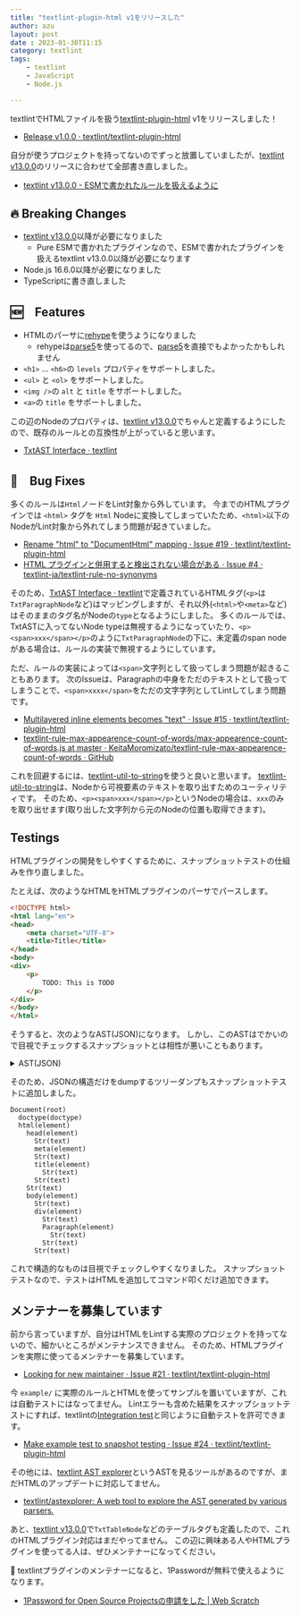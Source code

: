 ```yaml
---
title: "textlint-plugin-html v1をリリースした"
author: azu
layout: post
date : 2023-01-30T11:15
category: textlint
tags:
    - textlint
    - JavaScript
    - Node.js

---
```


textlintでHTMLファイルを扱う[textlint-plugin-html](https://github.com/textlint/textlint-plugin-html) v1をリリースしました！

- [Release v1.0.0 · textlint/textlint-plugin-html](https://github.com/textlint/textlint-plugin-html/releases/tag/v1.0.0)

自分が使うプロジェクトを持ってないのでずっと放置していましたが、[textlint v13.0.0](https://textlint.github.io/blog/2023/01/27/textlint-13.html)のリリースに合わせて全部書き直しました。

- [textlint v13.0.0 - ESMで書かれたルールを扱えるように](https://efcl.info/2023/01/27/textlint-v13/)

## 🔥 Breaking Changes

- [textlint v13.0.0](https://textlint.github.io/blog/2023/01/27/textlint-13.html)以降が必要になりました
  - Pure ESMで書かれたプラグインなので、ESMで書かれたプラグインを扱えるtextlint v13.0.0以降が必要になります
- Node.js 16.6.0以降が必要になりました
- TypeScriptに書き直しました

## 🆕　Features

- HTMLのパーサに[rehype](https://github.com/rehypejs/rehype#readme)を使うようになりました
  - rehypeは[parse5](https://www.npmjs.com/package/parse5)を使ってるので、[parse5](https://www.npmjs.com/package/parse5)を直接でもよかったかもしれません
- `<h1>` ... `<h6>`の `levels` プロパティをサポートしました。
- `<ul>` と `<ol>` をサポートしました。
- `<img />`の `alt` と `title` をサポートしました。
- `<a>`の `title` をサポートしました。

この辺のNodeのプロパティは、[textlint v13.0.0](https://textlint.github.io/blog/2023/01/27/textlint-13.html)でちゃんと定義するようにしたので、既存のルールとの互換性が上がっていると思います。

- [TxtAST Interface · textlint](https://textlint.github.io/docs/txtnode.html)

## 🐛　Bug Fixes

多くのルールは`Html`ノードをLint対象から外しています。
今までのHTMLプラグインでは `<html>` タグを `Html` Nodeに変換してしまっていたため、`<html>`以下のNodeがLint対象から外れてしまう問題が起きていました。

- [Rename "html" to "DocumentHtml" mapping · Issue #19 · textlint/textlint-plugin-html](https://github.com/textlint/textlint-plugin-html/issues/19)
- [HTML プラグインと併用すると検出されない場合がある · Issue #4 · textlint-ja/textlint-rule-no-synonyms](https://github.com/textlint-ja/textlint-rule-no-synonyms/issues/4)

そのため、[TxtAST Interface · textlint](https://textlint.github.io/docs/txtnode.html)で定義されているHTMLタグ(`<p>`は`TxtParagraphNode`など)はマッピングしますが、それ以外(`<html>`や`<meta>`など)はそのままのタグ名がNodeの`type`となるようにしました。
多くのルールでは、TxtASTに入ってないNode typeは無視するようになっていたり、`<p><span>xxx</span></p>`のように`TxtParagraphNode`の下に、未定義のspan nodeがある場合は、ルールの実装で無視するようにしています。

ただ、ルールの実装によっては`<span>`文字列として扱ってしまう問題が起きることもあります。
次のIssueは、Paragraphの中身をただのテキストとして扱ってしまうことで、`<span>xxxx</span>`をただの文字字列としてLintしてしまう問題です。

- [Multilayered inline elements becomes "text" · Issue #15 · textlint/textlint-plugin-html](https://github.com/textlint/textlint-plugin-html/issues/15)
- [textlint-rule-max-appearence-count-of-words/max-appearence-count-of-words.js at master · KeitaMoromizato/textlint-rule-max-appearence-count-of-words · GitHub](https://github.com/KeitaMoromizato/textlint-rule-max-appearence-count-of-words/blob/master/src/max-appearence-count-of-words.js)

これを回避するには、[textlint-util-to-string](https://github.com/textlint/textlint-util-to-string)を使うと良いと思います。
[textlint-util-to-string](https://github.com/textlint/textlint-util-to-string)は、Nodeから可視要素のテキストを取り出すためのユーティリティです。
そのため、`<p><span>xxx</span></p>`というNodeの場合は、`xxx`のみを取り出せます(取り出した文字列から元のNodeの位置も取得できます)。

## Testings

HTMLプラグインの開発をしやすくするために、スナップショットテストの仕組みを作り直しました。

たとえば、次のようなHTMLをHTMLプラグインのパーサでパースします。

```html
<!DOCTYPE html>
<html lang="en">
<head>
    <meta charset="UTF-8">
    <title>Title</title>
</head>
<body>
<div>
    <p>
        TODO: This is TODO
    </p>
</div>
</body>
</html>
```

そうすると、次のようなAST(JSON)になります。
しかし、このASTはでかいので目視でチェックするスナップショットとは相性が悪いこともあります。

<details>
<summary>AST(JSON)</summary>


```json
{
    "type": "Document",
    "children": [
        {
            "type": "doctype",
            "position": {
                "start": {
                    "line": 1,
                    "column": 1,
                    "offset": 0
                },
                "end": {
                    "line": 1,
                    "column": 16,
                    "offset": 15
                }
            },
            "loc": {
                "start": {
                    "line": 1,
                    "column": 0
                },
                "end": {
                    "line": 1,
                    "column": 15
                }
            },
            "range": [
                0,
                15
            ],
            "raw": "<!DOCTYPE html>"
        },
        {
            "type": "html",
            "tagName": "html",
            "properties": {
                "lang": "en"
            },
            "children": [
                {
                    "type": "head",
                    "tagName": "head",
                    "properties": {},
                    "children": [
                        {
                            "type": "Str",
                            "value": "\n    ",
                            "position": {
                                "start": {
                                    "line": 3,
                                    "column": 7,
                                    "offset": 39
                                },
                                "end": {
                                    "line": 4,
                                    "column": 5,
                                    "offset": 44
                                }
                            },
                            "loc": {
                                "start": {
                                    "line": 3,
                                    "column": 6
                                },
                                "end": {
                                    "line": 4,
                                    "column": 4
                                }
                            },
                            "range": [
                                39,
                                44
                            ],
                            "raw": "\n    "
                        },
                        {
                            "type": "meta",
                            "tagName": "meta",
                            "properties": {
                                "charSet": "UTF-8"
                            },
                            "children": [],
                            "position": {
                                "start": {
                                    "line": 4,
                                    "column": 5,
                                    "offset": 44
                                },
                                "end": {
                                    "line": 4,
                                    "column": 27,
                                    "offset": 66
                                }
                            },
                            "loc": {
                                "start": {
                                    "line": 4,
                                    "column": 4
                                },
                                "end": {
                                    "line": 4,
                                    "column": 26
                                }
                            },
                            "range": [
                                44,
                                66
                            ],
                            "raw": "<meta charset=\"UTF-8\">"
                        },
                        {
                            "type": "Str",
                            "value": "\n    ",
                            "position": {
                                "start": {
                                    "line": 4,
                                    "column": 27,
                                    "offset": 66
                                },
                                "end": {
                                    "line": 5,
                                    "column": 5,
                                    "offset": 71
                                }
                            },
                            "loc": {
                                "start": {
                                    "line": 4,
                                    "column": 26
                                },
                                "end": {
                                    "line": 5,
                                    "column": 4
                                }
                            },
                            "range": [
                                66,
                                71
                            ],
                            "raw": "\n    "
                        },
                        {
                            "type": "title",
                            "tagName": "title",
                            "properties": {},
                            "children": [
                                {
                                    "type": "Str",
                                    "value": "Title",
                                    "position": {
                                        "start": {
                                            "line": 5,
                                            "column": 12,
                                            "offset": 78
                                        },
                                        "end": {
                                            "line": 5,
                                            "column": 17,
                                            "offset": 83
                                        }
                                    },
                                    "loc": {
                                        "start": {
                                            "line": 5,
                                            "column": 11
                                        },
                                        "end": {
                                            "line": 5,
                                            "column": 16
                                        }
                                    },
                                    "range": [
                                        78,
                                        83
                                    ],
                                    "raw": "Title"
                                }
                            ],
                            "position": {
                                "start": {
                                    "line": 5,
                                    "column": 5,
                                    "offset": 71
                                },
                                "end": {
                                    "line": 5,
                                    "column": 25,
                                    "offset": 91
                                }
                            },
                            "loc": {
                                "start": {
                                    "line": 5,
                                    "column": 4
                                },
                                "end": {
                                    "line": 5,
                                    "column": 24
                                }
                            },
                            "range": [
                                71,
                                91
                            ],
                            "raw": "<title>Title</title>"
                        },
                        {
                            "type": "Str",
                            "value": "\n",
                            "position": {
                                "start": {
                                    "line": 5,
                                    "column": 25,
                                    "offset": 91
                                },
                                "end": {
                                    "line": 6,
                                    "column": 1,
                                    "offset": 92
                                }
                            },
                            "loc": {
                                "start": {
                                    "line": 5,
                                    "column": 24
                                },
                                "end": {
                                    "line": 6,
                                    "column": 0
                                }
                            },
                            "range": [
                                91,
                                92
                            ],
                            "raw": "\n"
                        }
                    ],
                    "position": {
                        "start": {
                            "line": 3,
                            "column": 1,
                            "offset": 33
                        },
                        "end": {
                            "line": 6,
                            "column": 8,
                            "offset": 99
                        }
                    },
                    "loc": {
                        "start": {
                            "line": 3,
                            "column": 0
                        },
                        "end": {
                            "line": 6,
                            "column": 7
                        }
                    },
                    "range": [
                        33,
                        99
                    ],
                    "raw": "<head>\n    <meta charset=\"UTF-8\">\n    <title>Title</title>\n</head>"
                },
                {
                    "type": "Str",
                    "value": "\n",
                    "position": {
                        "start": {
                            "line": 6,
                            "column": 8,
                            "offset": 99
                        },
                        "end": {
                            "line": 7,
                            "column": 1,
                            "offset": 100
                        }
                    },
                    "loc": {
                        "start": {
                            "line": 6,
                            "column": 7
                        },
                        "end": {
                            "line": 7,
                            "column": 0
                        }
                    },
                    "range": [
                        99,
                        100
                    ],
                    "raw": "\n"
                },
                {
                    "type": "body",
                    "tagName": "body",
                    "properties": {},
                    "children": [
                        {
                            "type": "Str",
                            "value": "\n",
                            "position": {
                                "start": {
                                    "line": 7,
                                    "column": 7,
                                    "offset": 106
                                },
                                "end": {
                                    "line": 8,
                                    "column": 1,
                                    "offset": 107
                                }
                            },
                            "loc": {
                                "start": {
                                    "line": 7,
                                    "column": 6
                                },
                                "end": {
                                    "line": 8,
                                    "column": 0
                                }
                            },
                            "range": [
                                106,
                                107
                            ],
                            "raw": "\n"
                        },
                        {
                            "type": "div",
                            "tagName": "div",
                            "properties": {},
                            "children": [
                                {
                                    "type": "Str",
                                    "value": "\n    ",
                                    "position": {
                                        "start": {
                                            "line": 8,
                                            "column": 6,
                                            "offset": 112
                                        },
                                        "end": {
                                            "line": 9,
                                            "column": 5,
                                            "offset": 117
                                        }
                                    },
                                    "loc": {
                                        "start": {
                                            "line": 8,
                                            "column": 5
                                        },
                                        "end": {
                                            "line": 9,
                                            "column": 4
                                        }
                                    },
                                    "range": [
                                        112,
                                        117
                                    ],
                                    "raw": "\n    "
                                },
                                {
                                    "type": "Paragraph",
                                    "tagName": "p",
                                    "properties": {},
                                    "children": [
                                        {
                                            "type": "Str",
                                            "value": "\n        TODO: This is TODO\n    ",
                                            "position": {
                                                "start": {
                                                    "line": 9,
                                                    "column": 8,
                                                    "offset": 120
                                                },
                                                "end": {
                                                    "line": 11,
                                                    "column": 5,
                                                    "offset": 152
                                                }
                                            },
                                            "loc": {
                                                "start": {
                                                    "line": 9,
                                                    "column": 7
                                                },
                                                "end": {
                                                    "line": 11,
                                                    "column": 4
                                                }
                                            },
                                            "range": [
                                                120,
                                                152
                                            ],
                                            "raw": "\n        TODO: This is TODO\n    "
                                        }
                                    ],
                                    "position": {
                                        "start": {
                                            "line": 9,
                                            "column": 5,
                                            "offset": 117
                                        },
                                        "end": {
                                            "line": 11,
                                            "column": 9,
                                            "offset": 156
                                        }
                                    },
                                    "loc": {
                                        "start": {
                                            "line": 9,
                                            "column": 4
                                        },
                                        "end": {
                                            "line": 11,
                                            "column": 8
                                        }
                                    },
                                    "range": [
                                        117,
                                        156
                                    ],
                                    "raw": "<p>\n        TODO: This is TODO\n    </p>"
                                },
                                {
                                    "type": "Str",
                                    "value": "\n",
                                    "position": {
                                        "start": {
                                            "line": 11,
                                            "column": 9,
                                            "offset": 156
                                        },
                                        "end": {
                                            "line": 12,
                                            "column": 1,
                                            "offset": 157
                                        }
                                    },
                                    "loc": {
                                        "start": {
                                            "line": 11,
                                            "column": 8
                                        },
                                        "end": {
                                            "line": 12,
                                            "column": 0
                                        }
                                    },
                                    "range": [
                                        156,
                                        157
                                    ],
                                    "raw": "\n"
                                }
                            ],
                            "position": {
                                "start": {
                                    "line": 8,
                                    "column": 1,
                                    "offset": 107
                                },
                                "end": {
                                    "line": 12,
                                    "column": 7,
                                    "offset": 163
                                }
                            },
                            "loc": {
                                "start": {
                                    "line": 8,
                                    "column": 0
                                },
                                "end": {
                                    "line": 12,
                                    "column": 6
                                }
                            },
                            "range": [
                                107,
                                163
                            ],
                            "raw": "<div>\n    <p>\n        TODO: This is TODO\n    </p>\n</div>"
                        },
                        {
                            "type": "Str",
                            "value": "\n\n",
                            "position": {
                                "start": {
                                    "line": 12,
                                    "column": 7,
                                    "offset": 163
                                },
                                "end": {
                                    "line": 14,
                                    "column": 1,
                                    "offset": 172
                                }
                            },
                            "loc": {
                                "start": {
                                    "line": 12,
                                    "column": 6
                                },
                                "end": {
                                    "line": 14,
                                    "column": 0
                                }
                            },
                            "range": [
                                163,
                                172
                            ],
                            "raw": "\n</body>\n"
                        }
                    ],
                    "position": {
                        "start": {
                            "line": 7,
                            "column": 1,
                            "offset": 100
                        },
                        "end": {
                            "line": 14,
                            "column": 8,
                            "offset": 179
                        }
                    },
                    "loc": {
                        "start": {
                            "line": 7,
                            "column": 0
                        },
                        "end": {
                            "line": 14,
                            "column": 7
                        }
                    },
                    "range": [
                        100,
                        179
                    ],
                    "raw": "<body>\n<div>\n    <p>\n        TODO: This is TODO\n    </p>\n</div>\n</body>\n</html>"
                }
            ],
            "position": {
                "start": {
                    "line": 2,
                    "column": 1,
                    "offset": 16
                },
                "end": {
                    "line": 14,
                    "column": 8,
                    "offset": 179
                }
            },
            "loc": {
                "start": {
                    "line": 2,
                    "column": 0
                },
                "end": {
                    "line": 14,
                    "column": 7
                }
            },
            "range": [
                16,
                179
            ],
            "raw": "<html lang=\"en\">\n<head>\n    <meta charset=\"UTF-8\">\n    <title>Title</title>\n</head>\n<body>\n<div>\n    <p>\n        TODO: This is TODO\n    </p>\n</div>\n</body>\n</html>"
        }
    ],
    "data": {
        "quirksMode": false
    },
    "position": {
        "start": {
            "line": 1,
            "column": 1,
            "offset": 0
        },
        "end": {
            "line": 14,
            "column": 8,
            "offset": 179
        }
    },
    "loc": {
        "start": {
            "line": 1,
            "column": 0
        },
        "end": {
            "line": 14,
            "column": 7
        }
    },
    "range": [
        0,
        179
    ],
    "raw": "<!DOCTYPE html>\n<html lang=\"en\">\n<head>\n    <meta charset=\"UTF-8\">\n    <title>Title</title>\n</head>\n<body>\n<div>\n    <p>\n        TODO: This is TODO\n    </p>\n</div>\n</body>\n</html>"
}
```

</details>

そのため、JSONの構造だけをdumpするツリーダンプもスナップショットテストに追加しました。

```
Document(root)
  doctype(doctype)
  html(element)
    head(element)
      Str(text)
      meta(element)
      Str(text)
      title(element)
        Str(text)
      Str(text)
    Str(text)
    body(element)
      Str(text)
      div(element)
        Str(text)
        Paragraph(element)
          Str(text)
        Str(text)
      Str(text)
```

これで構造的なものは目視でチェックしやすくなりました。
スナップショットテストなので、テストはHTMLを追加してコマンド叩くだけ追加できます。

## メンテナーを募集しています

前から言っていますが、自分はHTMLをLintする実際のプロジェクトを持ってないので、細かいところがメンテナンスできません。
そのため、HTMLプラグインを実際に使ってるメンテナーを募集しています。

- [Looking for new maintainer · Issue #21 · textlint/textlint-plugin-html](https://github.com/textlint/textlint-plugin-html/issues/21)

今 `example/` に実際のルールとHTMLを使ってサンプルを置いていますが、これは自動テストにはなってません。
Lintエラーも含めた結果をスナップショットテストにすれば、textlintの[Integration test](https://github.com/textlint/textlint/tree/master/test/integration-test)と同じように自動テストを許可できます。

- [Make example test to snapshot testing · Issue #24 · textlint/textlint-plugin-html](https://github.com/textlint/textlint-plugin-html/issues/24)

その他には、[textlint AST explorer](https://textlint.github.io/astexplorer/)というASTを見るツールがあるのですが、まだHTMLのアップデートに対応してません。

- [textlint/astexplorer: A web tool to explore the AST generated by various parsers.](https://github.com/textlint/astexplorer)

あと、[textlint v13.0.0](https://textlint.github.io/blog/2023/01/27/textlint-13.html)で`TxtTableNode`などのテーブルタグも定義したので、これのHTMLプラグイン対応はまだやってません。
この辺に興味ある人やHTMLプラグインを使ってる人は、ぜひメンテナーになってください。

🎁 textlintプラグインのメンテナーになると、1Passwordが無料で使えるようになります。

- [1Password for Open Source Projectsの申請をした | Web Scratch](https://efcl.info/2022/09/23/1password-teams-open-source/)